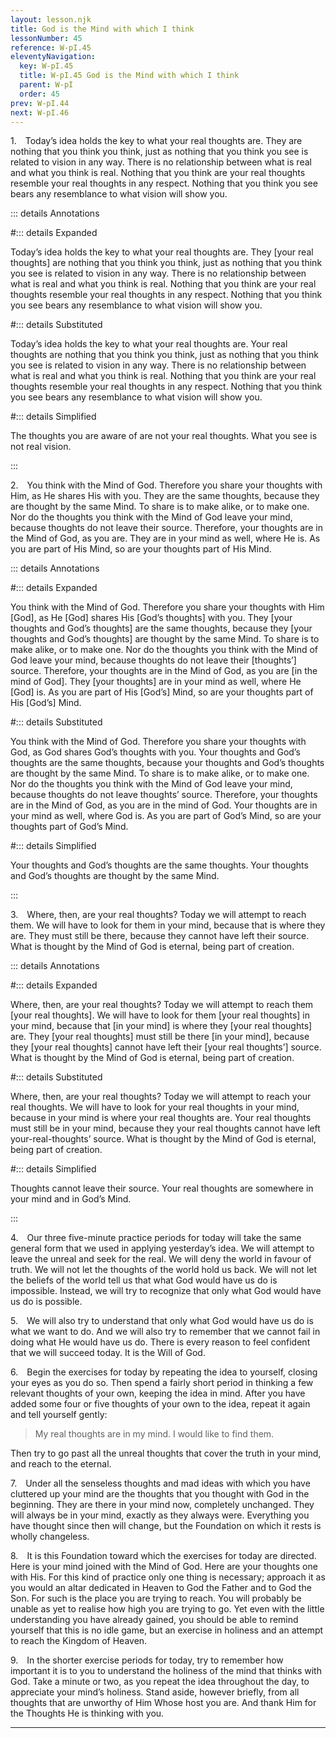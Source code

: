 ```yaml
---
layout: lesson.njk
title: God is the Mind with which I think
lessonNumber: 45
reference: W-pI.45
eleventyNavigation:
  key: W-pI.45
  title: W-pI.45 God is the Mind with which I think
  parent: W-pI
  order: 45
prev: W-pI.44
next: W-pI.46
---
```


1. Today’s idea holds the key to what your real thoughts are. 
They are nothing that you think you think, just as nothing that you think you see is related to vision in any way. 
There is no relationship between what is real and what you think is real. 
Nothing that you think are your real thoughts resemble your real thoughts in any respect. 
Nothing that you think you see bears any resemblance to what vision will show you.

::: details Annotations

#::: details Expanded

Today’s idea holds the key to what your real thoughts are. 
They [your real thoughts] are nothing that you think you think, just as nothing that you think you see is related to vision in any way. 
There is no relationship between what is real and what you think is real. 
Nothing that you think are your real thoughts resemble your real thoughts in any respect. 
Nothing that you think you see bears any resemblance to what vision will show you.

#::: details Substituted

Today’s idea holds the key to what your real thoughts are. 
Your real thoughts are nothing that you think you think, just as nothing that you think you see is related to vision in any way. 
There is no relationship between what is real and what you think is real. 
Nothing that you think are your real thoughts resemble your real thoughts in any respect. 
Nothing that you think you see bears any resemblance to what vision will show you.

#::: details Simplified

The thoughts you are aware of are not your real thoughts. 
What you see is not real vision.

:::


2. You think with the Mind of God. 
Therefore you share your thoughts with Him, as He shares His with you. 
They are the same thoughts, because they are thought by the same Mind. 
To share is to make alike, or to make one. 
Nor do the thoughts you think with the Mind of God leave your mind, because thoughts do not leave their source. 
Therefore, your thoughts are in the Mind of God, as you are. 
They are in your mind as well, where He is. 
As you are part of His Mind, so are your thoughts part of His Mind.

::: details Annotations

#::: details Expanded

You think with the Mind of God. 
Therefore you share your thoughts with Him [God], as He [God] shares His [God’s thoughts] with you. 
They [your thoughts and God’s thoughts] are the same thoughts, because they [your thoughts and God’s thoughts] are thought by the same Mind. 
To share is to make alike, or to make one. 
Nor do the thoughts you think with the Mind of God leave your mind, because thoughts do not leave their [thoughts’] source. 
Therefore, your thoughts are in the Mind of God, as you are [in the mind of God]. 
They [your thoughts] are in your mind as well, where He [God] is. 
As you are part of His [God’s] Mind, so are your thoughts part of His [God’s] Mind.

#::: details Substituted

You think with the Mind of God. 
Therefore you share your thoughts with God, as God shares God’s thoughts with you. 
Your thoughts and God’s thoughts are the same thoughts, because your thoughts and God’s thoughts are thought by the same Mind. 
To share is to make alike, or to make one. 
Nor do the thoughts you think with the Mind of God leave your mind, because thoughts do not leave thoughts’ source. 
Therefore, your thoughts are in the Mind of God, as you are in the mind of God. 
Your thoughts are in your mind as well, where God is. 
As you are part of God’s Mind, so are your thoughts part of God’s Mind.

#::: details Simplified

Your thoughts and God’s thoughts are the same thoughts.
Your thoughts and God’s thoughts are thought by the same Mind.

:::


3. Where, then, are your real thoughts? 
Today we will attempt to reach them. 
We will have to look for them in your mind, because that is where they are. 
They must still be there, because they cannot have left their source. 
What is thought by the Mind of God is eternal, being part of creation.


::: details Annotations

#::: details Expanded

Where, then, are your real thoughts? 
Today we will attempt to reach them [your real thoughts]. 
We will have to look for them [your real thoughts] in your mind, because that [in your mind] is where they [your real thoughts] are. 
They [your real thoughts] must still be there [in your mind], because they [your real thoughts] cannot have left their [your real thoughts’] source. 
What is thought by the Mind of God is eternal, being part of creation.

#::: details Substituted

Where, then, are your real thoughts? 
Today we will attempt to reach your real thoughts. 
We will have to look for your real thoughts in your mind, because in your mind is where your real thoughts are. 
Your real thoughts must still be in your mind, because they your real thoughts cannot have left your-real-thoughts’ source. 
What is thought by the Mind of God is eternal, being part of creation.

#::: details Simplified

Thoughts cannot leave their source. Your real thoughts are somewhere in your mind and in God’s Mind.

:::


4. Our three five-minute practice periods for today will take the same general form that we used in applying yesterday’s idea. 
We will attempt to leave the unreal and seek for the real. 
We will deny the world in favour of truth. 
We will not let the thoughts of the world hold us back. 
We will not let the beliefs of the world tell us that what God would have us do is impossible. 
Instead, we will try to recognize that only what God would have us do is possible.


5. We will also try to understand that only what God would have us do is what we want to do. 
And we will also try to remember that we cannot fail in doing what He would have us do. 
There is every reason to feel confident that we will succeed today. 
It is the Will of God.


6. Begin the exercises for today by repeating the idea to yourself, closing your eyes as you do so. 
Then spend a fairly short period in thinking a few relevant thoughts of your own, keeping the idea in mind. 
After you have added some four or five thoughts of your own to the idea, repeat it again and tell yourself gently:

>My real thoughts are in my mind. 
I would like to find them.

Then try to go past all the unreal thoughts that cover the truth in your mind, and reach to the eternal.

7. Under all the senseless thoughts and mad ideas with which you have cluttered up your mind are the thoughts that you thought with God in the beginning. 
They are there in your mind now, completely unchanged. 
They will always be in your mind, exactly as they always were. 
Everything you have thought since then will change, but the Foundation on which it rests is wholly changeless.


8. It is this Foundation toward which the exercises for today are directed. 
Here is your mind joined with the Mind of God. 
Here are your thoughts one with His. 
For this kind of practice only one thing is necessary; approach it as you would an altar dedicated in Heaven to God the Father and to God the Son. 
For such is the place you are trying to reach. 
You will probably be unable as yet to realise how high you are trying to go. 
Yet even with the little understanding you have already gained, you should be able to remind yourself that this is no idle game, but an exercise in holiness and an attempt to reach the Kingdom of Heaven.


9. In the shorter exercise periods for today, try to remember how important it is to you to understand the holiness of the mind that thinks with God. 
Take a minute or two, as you repeat the idea throughout the day, to appreciate your mind’s holiness. 
Stand aside, however briefly, from all thoughts that are unworthy of Him Whose host you are. 
And thank Him for the Thoughts He is thinking with you.

___
